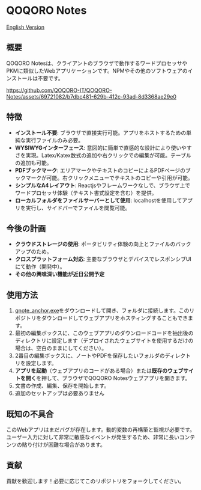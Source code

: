 # QOQORO Notes

[English Version](README_en.md)

## 概要

QOQORO Notesは、クライアントのブラウザで動作するワードプロセッサやPKMに類似したWebアプリケーションです。NPMやその他のソフトウェアのインストールは不要です。


https://github.com/QOQORO-IT/QOQORO-Notes/assets/69721082/b7dbc481-629b-412c-93ad-8d3368ae29e0




## 特徴

- **インストール不要**: ブラウザで直接実行可能。アプリをホストするための単純な実行ファイルのみ必要。
- **WYSIWYGインターフェース**: 意図的に簡単で直感的な設計により使いやすさを実現。Latex/Katex数式の追加や右クリックでの編集が可能。テーブルの追加も可能。
- **PDFブックマーク**: エリアマークやテキストのコピーによるPDFページのブックマークが可能。右クリックメニューでテキストのコピーや引用が可能。
- **シンプルなA4レイアウト**: Reactjsやフレームワークなしで、ブラウザ上でワードプロセッサ体験（テキスト書式設定を含む）を提供。
- **ローカルフォルダをファイルサーバーとして使用**: localhostを使用してアプリを実行し、サイドバーでファイルを閲覧可能。

## 今後の計画

- **クラウドストレージの使用**: ポータビリティ体験の向上とファイルのバックアップのため。
- **クロスプラットフォーム対応**: 主要なブラウザとデバイスでレスポンシブUIにて動作（開発中）。
- **その他の興味深い機能が近日公開予定**

## 使用方法

1. [qnote_anchor.exe](https://github.com/QOQORO-IT/QOQORO-Notes/releases/download/clientside/QOQORO_Anchor.exe)をダウンロードして開き、フォルダに接続します。このリポジトリをダウンロードしてウェブアプリをホスティングすることもできます。
2. 最初の編集ボックスに、このウェブアプリのダウンロードコードを抽出後のディレクトリに設定します（デプロイされたウェブサイトを使用するだけの場合は、空白のままにしてください）。
3. 2番目の編集ボックスに、ノートやPDFを保存したいフォルダのディレクトリを設定します。
4. **アプリを起動**（ウェブアプリのコードがある場合）または**既存のウェブサイトを開く**を押して、ブラウザでQOQORO Notesウェブアプリを開きます。
5. 文書の作成、編集、保存を開始します。
6. 追加のセットアップは必要ありません

## 既知の不具合
このWebアプリはまだバグが存在します。動的変数の再構築と監視が必要です。ユーザー入力に対して非常に敏感なイベントが発生するため、非常に長いコンテンツの貼り付けが困難な場合があります。

## 貢献

貢献を歓迎します！必要に応じてこのリポジトリをフォークしてください。
